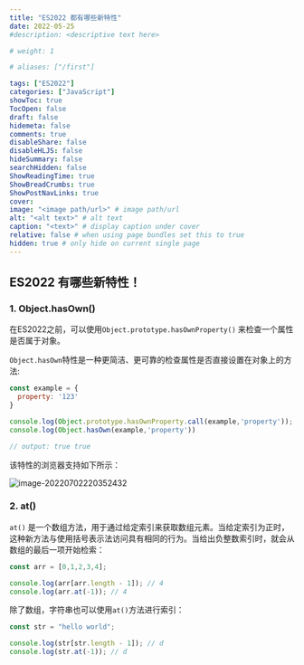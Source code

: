 ```yaml
---
title: "ES2022 都有哪些新特性"
date: 2022-05-25
#description: <descriptive text here>

# weight: 1

# aliases: ["/first"]

tags: ["ES2022"]
categories: ["JavaScript"]
showToc: true
TocOpen: false
draft: false
hidemeta: false
comments: true
disableShare: false
disableHLJS: false
hideSummary: false
searchHidden: false
ShowReadingTime: true
ShowBreadCrumbs: true
ShowPostNavLinks: true
cover:
image: "<image path/url>" # image path/url
alt: "<alt text>" # alt text
caption: "<text>" # display caption under cover
relative: false # when using page bundles set this to true
hidden: true # only hide on current single page
---
```


## ES2022 有哪些新特性！

### 1. Object.hasOwn()

在ES2022之前，可以使用`Object.prototype.hasOwnProperty()` 来检查一个属性是否属于对象。

`Object.hasOwn`特性是一种更简洁、更可靠的检查属性是否直接设置在对象上的方法:

```javascript
const example = {
  property: '123'
}

console.log(Object.prototype.hasOwnProperty.call(example,'property'));
console.log(Object.hasOwn(example,'property'))

// output: true true
```

该特性的浏览器支持如下所示：

![image-20220702220352432](https://cdn.jsdelivr.net/gh/BallerJay/oss_images@master/blog/2022/07/2022-07-02/image-20220702220352432.png)

### 2. at()

`at()`  是一个数组方法，用于通过给定索引来获取数组元素。当给定索引为正时，这种新方法与使用括号表示法访问具有相同的行为。当给出负整数索引时，就会从数组的最后一项开始检索：

```javascript
const arr = [0,1,2,3,4];

console.log(arr[arr.length - 1]); // 4
console.log(arr.at(-1)); // 4
```

除了数组，字符串也可以使用`at()`方法进行索引：

```javascript
const str = "hello world";

console.log(str[str.length - 1]); // d
console.log(str.at(-1)); // d
```



